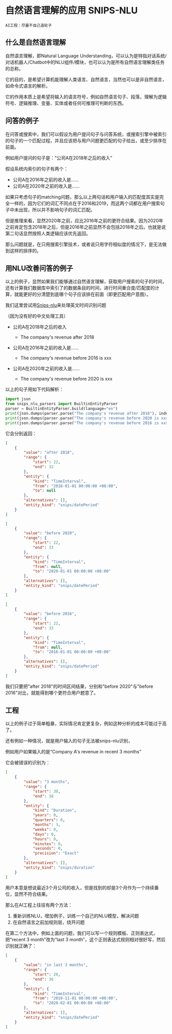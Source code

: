 # 自然语言理解的应用 SNIPS-NLU

    AI工程：尽量不自己造轮子

## 什么是自然语言理解

自然语言理解，即Natural Language Understanding，可以认为是特指对话系统/对话机器人/Chatbot中的NLU组件/模块，也可以认为是所有自然语言理解类任务的总称。

它的目的，是希望计算机能理解人类语言、自然语言，当然也可以是非自然语言，如命令式语言的解析。

它的作用本质上是希望将输入的语言符号，例如自然语言句子、段落，理解为逻辑符号、逻辑推理、变量、实体或者任何可推理可判断的东西。

## 问答的例子

在问答或搜索中，我们可以假设为用户提问句子与问答系统，或搜索引擎中被索引的句子的一个匹配过程，并且应该把与用户问题更匹配的句子给出，或至少排序在前面。

例如用户提问的句子是：“公司A在2018年之后的收入”

假设系统内索引的句子有两个：

- 公司A在2016年之前的收入是……
- 公司A在2020年之前的收入是……

如果只考虑句子的matching问题，那么以上两句话和用户输入的匹配度其实是完全一样的，因为它们的词汇不同点在于2016和2019，而这两个词都在用户搜索句子中未出现，所以并不影响句子的词汇匹配。

但是推理来看，显然2020年之前，应比2016年之前的更符合结果。因为2020年之前肯定包含2018年之后，但是2016年之前显然不会包括2018年之后。也就是说第二句话显然按照人类逻辑应该优先返回。

那么问题就是，在只用搜索引擎技术，或者说只用字符相似度的情况下，是无法做到这样的排序的。

## 用NLU改善问答的例子

以上的例子，显然如果我们能够通过自然语言理解，获取用户搜索的句子的时间，还有计算我们数据库中索引了的数据条目的时间，进行时间重合度/匹配度的计算，就能更好的分清楚到底哪个句子应该排在前面（即更匹配用户意图）。

我们这里尝试用[Snips-nlu](https://github.com/snipsco/snips-nlu)来处理英文时间识别问题

（因为没有好的中文处理工具）

- 公司A在2018年之后的收入
  - The company's revenue after 2018

- 公司A在2016年之前的收入是……
  - The company's revenue before 2016 is xxx
- 公司A在2020年之前的收入是……
  - The company's revenue before 2020 is xxx

以上的句子用如下代码解析：

```python
import json
from snips_nlu_parsers import BuiltinEntityParser
parser = BuiltinEntityParser.build(language="en")
print(json.dumps(parser.parse("The company's revenue after 2018"), indent=4))
print(json.dumps(parser.parse("The company's revenue before 2020 is xxx"), indent=4))
print(json.dumps(parser.parse("The company's revenue before 2016 is xxx"), indent=4))
```

它会分别返回：

```json
[
    {
        "value": "after 2018",
        "range": {
            "start": 22,
            "end": 32
        },
        "entity": {
            "kind": "TimeInterval",
            "from": "2018-01-01 00:00:00 +08:00",
            "to": null
        },
        "alternatives": [],
        "entity_kind": "snips/datePeriod"
    }
]
```

```json
[
    {
        "value": "before 2020",
        "range": {
            "start": 22,
            "end": 33
        },
        "entity": {
            "kind": "TimeInterval",
            "from": null,
            "to": "2020-01-01 00:00:00 +08:00"
        },
        "alternatives": [],
        "entity_kind": "snips/datePeriod"
    }
]
```

```json
[
    {
        "value": "before 2016",
        "range": {
            "start": 22,
            "end": 33
        },
        "entity": {
            "kind": "TimeInterval",
            "from": null,
            "to": "2016-01-01 00:00:00 +08:00"
        },
        "alternatives": [],
        "entity_kind": "snips/datePeriod"
    }
]
```

我们只要把"after 2018"的时间区间结果，分别和"before 2020"与"before 2016"对比，就能得到哪个更符合用户题意了。

## 工程

以上的例子过于简单粗暴，实际情况肯定更复杂，例如这种分析的成本可能过于高了。

还有例如一种情况，就是用户输入的句子无法被snips-nlu识别，

例如用户如果输入的是“Company A's revenue in recent 3 months”

它会被错误的识别为：

```json
[
    {
        "value": "3 months",
        "range": {
            "start": 30,
            "end": 38
        },
        "entity": {
            "kind": "Duration",
            "years": 0,
            "quarters": 0,
            "months": 3,
            "weeks": 0,
            "days": 0,
            "hours": 0,
            "minutes": 0,
            "seconds": 0,
            "precision": "Exact"
        },
        "alternatives": [],
        "entity_kind": "snips/duration"
    }
]
```

用户本意是想说最近3个月公司的收入，但是找到的却是3个月作为一个持续番位，显然不符合结果。

那么在AI工程上往往有两个方法：

1. 重新训练NLU，增加例子，训练一个自己的NLU模型，解决问题
2. 在自然语言之前加规则层，绕开问题

在第二个方法中，例如上面的问题，我们可以写一个规则模板、正则表达式，把“recent 3 month”改为“last 3 month”，这个正则表达式规则相对很好写，然后识别就正确了：

```json
[
    {
        "value": "in last 3 months",
        "range": {
            "start": 20,
            "end": 36
        },
        "entity": {
            "kind": "TimeInterval",
            "from": "2019-11-01 00:00:00 +08:00",
            "to": "2020-02-01 00:00:00 +08:00"
        },
        "alternatives": [],
        "entity_kind": "snips/datePeriod"
    }
]
```

